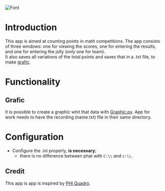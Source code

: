 ![Font](https://github.com/AsrtoMichi/MathScore/assets/146475341/5a9a03e5-f449-4fc1-b5a7-84d55af7ac5b)
# Introduction
This app is aimed at counting points in math competitions.
The app consists of three windows: one for viewing the scores, one for entering the results, and one for entering the jolly (only one for team).  
It also saves all variations of the total points and saves that in a .txt file, to make [grafic](https://github.com/AsrtoMichi/MathScore?tab=readme-ov-file#grafic).

# Functionality

## Grafic
It is possible to create a graphic whit that data with [Graphic.py](https://github.com/AsrtoMichi/MathScore/tree/Grafic). 
App for work needs to have the recording (name.txt) file in their same directory.

# Configuration
- Configure the .ini properly, **is necessary**;
  - there is no difference between phat with `C:\\` and `c:\\`.

## Credit
This app is app is inspired by [PHI Quadro](https://www.phiquadro.it/index.php).

